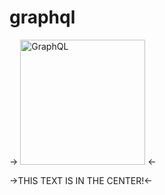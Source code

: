 # graphql

-> <img src="https://upload.wikimedia.org/wikipedia/commons/1/17/GraphQL_Logo.svg" alt="GraphQL" width="200"/> <-

->THIS TEXT IS IN THE CENTER!<- 

